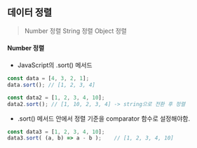 ## 데이터 정렬

> Number 정렬
> String 정렬
> Object 정렬

#### Number 정렬 
- JavaScript의 .sort() 메서드
```jsx
const data = [4, 3, 2, 1];
data.sort(); // [1, 2, 3, 4]

const data2 = [1, 2, 3, 4, 10];
data2.sort(); // [1, 10, 2, 3, 4] -> string으로 전환 후 정렬
```

- .sort() 메서드 안에서 정렬 기준을 comparator 함수로 설정해야함.
```jsx
const data3 = [1, 2, 3, 4, 10];
data3.sort( (a, b) => a - b );    // [1, 2, 3, 4, 10]
```
